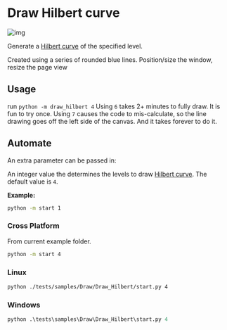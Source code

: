 # Draw Hilbert curve

![img](https://upload.wikimedia.org/wikipedia/commons/0/06/Hilbert_curve_3.svg)

Generate a [Hilbert curve] of the specified level.

Created using a series of rounded blue lines.
Position/size the window, resize the page view

## Usage

run `python -m draw_hilbert 4`
Using `6` takes  2+ minutes to fully draw. It is fun to try once.
Using `7` causes the code to mis-calculate, so the line drawing goes off the left side of the canvas.
And it takes forever to do it.

## Automate

An extra parameter can be passed in:

An integer value the determines the levels to draw [Hilbert curve]. The default value is `4`.

**Example:**

```sh
python -m start 1
```

### Cross Platform

From current example folder.

```sh
python -m start 4
```

### Linux

```sh
python ./tests/samples/Draw/Draw_Hilbert/start.py 4
```

### Windows

```ps
python .\tests\samples\Draw\Draw_Hilbert\start.py 4
```

[Hilbert curve]: https://en.wikipedia.org/wiki/Hilbert_curve

